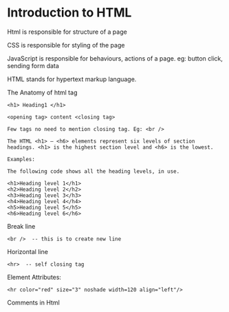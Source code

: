 # Introduction to HTML

Html is responsible for structure of a page

CSS is responsible for styling of the page

JavaScript is responsible for behaviours, actions of a page. eg: button click, sending form data

HTML stands for hypertext markup language.


The Anatomy of html tag

```
<h1> Heading1 </h1>

<opening tag> content <closing tag>

Few tags no need to mention closing tag. Eg: <br />

```


```
The HTML <h1> – <h6> elements represent six levels of section headings. <h1> is the highest section level and <h6> is the lowest.

Examples:

The following code shows all the heading levels, in use.

<h1>Heading level 1</h1>
<h2>Heading level 2</h2>
<h3>Heading level 3</h3>
<h4>Heading level 4</h4>
<h5>Heading level 5</h5>
<h6>Heading level 6</h6>
```

Break line

```
<br />  -- this is to create new line
```

Horizontal line

```
<hr>  -- self closing tag
```

Element Attributes:

```
<hr color="red" size="3" noshade width=120 align="left"/>
```

Comments in Html

<!--  -->
